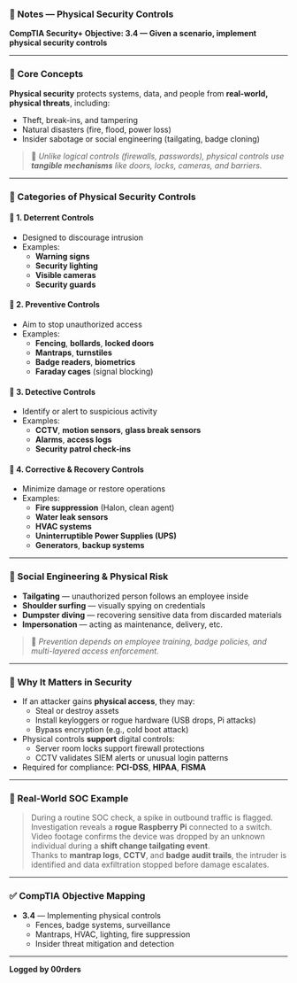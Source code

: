 ### 📘 Notes — Physical Security Controls  
**CompTIA Security+ Objective: 3.4 — Given a scenario, implement physical security controls**

---

### 🧠 Core Concepts

**Physical security** protects systems, data, and people from **real-world, physical threats**, including:
- Theft, break-ins, and tampering
- Natural disasters (fire, flood, power loss)
- Insider sabotage or social engineering (tailgating, badge cloning)

> 📌 *Unlike logical controls (firewalls, passwords), physical controls use **tangible mechanisms** like doors, locks, cameras, and barriers.*

---

### 🧱 Categories of Physical Security Controls

#### 🔹 1. **Deterrent Controls**
- Designed to discourage intrusion
- Examples:
  - **Warning signs**
  - **Security lighting**
  - **Visible cameras**
  - **Security guards**

#### 🔹 2. **Preventive Controls**
- Aim to stop unauthorized access
- Examples:
  - **Fencing**, **bollards**, **locked doors**
  - **Mantraps**, **turnstiles**
  - **Badge readers**, **biometrics**
  - **Faraday cages** (signal blocking)

#### 🔹 3. **Detective Controls**
- Identify or alert to suspicious activity
- Examples:
  - **CCTV**, **motion sensors**, **glass break sensors**
  - **Alarms**, **access logs**
  - **Security patrol check-ins**

#### 🔹 4. **Corrective & Recovery Controls**
- Minimize damage or restore operations
- Examples:
  - **Fire suppression** (Halon, clean agent)
  - **Water leak sensors**
  - **HVAC systems**
  - **Uninterruptible Power Supplies (UPS)**
  - **Generators**, **backup systems**

---

### 🛑 Social Engineering & Physical Risk

- **Tailgating** — unauthorized person follows an employee inside
- **Shoulder surfing** — visually spying on credentials
- **Dumpster diving** — recovering sensitive data from discarded materials
- **Impersonation** — acting as maintenance, delivery, etc.

> 🎯 *Prevention depends on employee training, badge policies, and multi-layered access enforcement.*

---

### 🔐 Why It Matters in Security

- If an attacker gains **physical access**, they may:
  - Steal or destroy assets
  - Install keyloggers or rogue hardware (USB drops, Pi attacks)
  - Bypass encryption (e.g., cold boot attack)
- Physical controls **support** digital controls:
  - Server room locks support firewall protections
  - CCTV validates SIEM alerts or unusual login patterns
- Required for compliance: **PCI-DSS**, **HIPAA**, **FISMA**

---

### 💼 Real-World SOC Example

> During a routine SOC check, a spike in outbound traffic is flagged.  
> Investigation reveals a **rogue Raspberry Pi** connected to a switch.  
> Video footage confirms the device was dropped by an unknown individual during a **shift change tailgating event**.  
> Thanks to **mantrap logs**, **CCTV**, and **badge audit trails**, the intruder is identified and data exfiltration stopped before damage escalates.

---

### ✅ CompTIA Objective Mapping

- **3.4** — Implementing physical controls
  - Fences, badge systems, surveillance
  - Mantraps, HVAC, lighting, fire suppression
  - Insider threat mitigation and detection

---

**Logged by 00rders**

